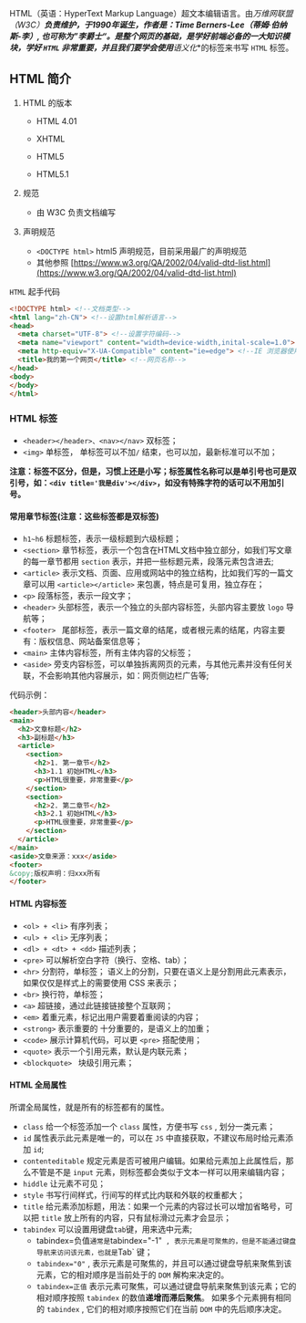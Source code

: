 HTML（英语：HyperText Markup Language）超文本编辑语言。由**万维网联盟（W3C）**负责维护，于1990年诞生，作者是：Time Berners-Lee（蒂姆·伯纳斯-李）, 也可称为”李爵士“。是整个网页的基础，是学好前端必备的一大知识模块，学好 `HTML` 非常重要，并且我们要学会使用***语义化**的标签来书写 `HTML` 标签。

## HTML 简介

1. HTML 的版本

   * HTML 4.01

   * XHTML
   * HTML5
   * HTML5.1

2. 规范
   * 由 W3C 负责文档编写

3. 声明规范
   * `<DOCTYPE html>` html5 声明规范，目前采用最广的声明规范
   * 其他参照 [https://www.w3.org/QA/2002/04/valid-dtd-list.html](https://www.w3.org/QA/2002/04/valid-dtd-list.html)

`HTML` 起手代码

```html
<!DOCTYPE html> <!--文档类型-->
<html lang="zh-CN"> <!--设置html解析语言-->
<head>
  <meta charset="UTF-8"> <!--设置字符编码-->
  <meta name="viewport" content="width=device-width,inital-scale=1.0"> <!--移动端适配代码-->
  <meta http-equiv="X-UA-Compatible" content="ie=edge"> <!--IE 浏览器使用最新版本-->
  <title>我的第一个网页</title> <!--网页名称-->
</head>
<body>
</body>
</html>
```

### HTML 标签

* `<header></header>、<nav></nav>` 双标签；
* `<img>` 单标签， 单标签可以不加`/` 结束，也可以加，最新标准可以不加；

**注意：标签不区分，但是，习惯上还是小写；标签属性名称可以是单引号也可是双引号，如：`<div title='我是div'></div>`，如没有特殊字符的话可以不用加引号。**

#### 常用章节标签(注意：这些标签都是双标签)

* `h1~h6` 标题标签，表示一级标题到六级标题；
* `<section>` 章节标签，表示一个包含在HTML文档中独立部分，如我们写文章的每一章节都用 `section` 表示，并把一些标题元素，段落元素包含进去;
* `<article>` 表示文档、页面、应用或网站中的独立结构，比如我们写的一篇文章可以用 `<article></article>` 来包裹，特点是可复用，独立存在；
* `<p>` 段落标签，表示一段文字；
* `<header>` 头部标签，表示一个独立的头部内容标签，头部内容主要放 `logo` 导航等；
* `<footer> ` 尾部标签，表示一篇文章的结尾，或者根元素的结尾，内容主要有：版权信息、网站备案信息等；
* `<main>`  主体内容标签，所有主体内容的父标签；
* `<aside>` 旁支内容标签，可以单独拆离网页的元素，与其他元素并没有任何关联，不会影响其他内容展示，如：网页侧边栏广告等;

代码示例：

```html
<header>头部内容</header>
<main>
  <h2>文章标题</h2>
  <h3>副标题</h3>
  <article>
    <section>
      <h2>1. 第一章节</h2>
      <h3>1.1 初始HTML</h3>
      <p>HTML很重要，非常重要</p>
    </section>
    <section>
      <h2>2. 第二章节</h2>
      <h3>2.1 初始HTML</h3>
      <p>HTML很重要，非常重要</p>
    </section>
  </article>
</main>
<aside>文章来源：xxx</aside>
<footer>
&copy;版权声明：归xxx所有
</footer>
```

#### HTML 内容标签

* `<ol> + <li>` 有序列表；
* `<ul> + <li>` 无序列表；
* `<dl> + <dt> + <dd>` 描述列表；
* `<pre>` 可以解析空白字符（换行、空格、tab）；
* `<hr>` 分割符，单标签； 语义上的分割，只要在语义上是分割用此元素表示，如果仅仅是样式上的需要使用 CSS 来表示；
* `<br>` 换行符，单标签；
* `<a>` 超链接，通过此链接链接整个互联网；
* `<em>` 着重元素，标记出用户需要着重阅读的内容；
* `<strong>` 表示重要的 十分重要的，是语义上的加重；
* `<code>` 展示计算机代码，可以更 `<pre>` 搭配使用；
*  `<quote>` 表示一个引用元素，默认是内联元素；
* `<blockquote> ` 块级引用元素；

#### HTML 全局属性

所谓全局属性，就是所有的标签都有的属性。

* `class`  给一个标签添加一个 `class` 属性，方便书写 `css` , 划分一类元素；
* `id` 属性表示此元素是唯一的，可以在 `JS` 中直接获取，不建议布局时给元素添加 `id`;
* `contenteditable` 规定元素是否可被用户编辑。如果给元素加上此属性后，那么不管是不是 `input` 元素，则标签都会类似于文本一样可以用来编辑内容；
* `hiddle` 让元素不可见；
* `style` 书写行间样式，行间写的样式比内联和外联的权重都大；
* `title` 给元素添加标题，用法：如果一个元素的内容过长可以增加省略号，可以把 `title` 放上所有的内容，只有鼠标滑过元素才会显示；
* `tabindex` 可以设置用键盘`tab`键，用来选中元素;
  * tabindex=负值` 通常是 `tabindex="-1"` , 表示元素是可聚焦的，但是不能通过键盘导航来访问该元素，也就是`Tab` 键；
  * `tabindex="0"` , 表示元素是可聚焦的，并且可以通过键盘导航来聚焦到该元素，它的相对顺序是当前处于的 `DOM` 解构来决定的。
  * `tabindex=正值` 表示元素可聚焦，可以通过键盘导航来聚焦到该元素；它的相对顺序按照 `tabindex` 的数值**递增而滞后聚焦**。 如果多个元素拥有相同的 `tabindex` , 它们的相对顺序按照它们在当前 `DOM` 中的先后顺序决定。